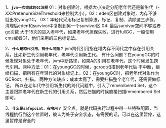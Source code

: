 1、**`jvm一次完成的GC流程`**
    01：对象创建时，根据大小决定分配老年代还是新生代（-XX:PretenureSizeThreshold来控制大小）。02：eden区创建对象时，内存不够就出发yongGC。
    03：年轻代采用标记复制算法，标记、复制、清除这三步骤，清理后eden和survivor中复制到另一个survivor区 04: 最后survivor空间不够或者gc次数
        大于15次的进入老年代，如果老年代担保失败，进行fullGC，一般使用cms或者G1，他们采用的三色标记法。

2、**`什么是跨代引用，有什么问题？`**
    jvm跨代引用指在堆内存不同代之中存在引用关系，比如新生代引用老年代，老年代引用新生代。
    有什么问题？在youngGC的时候发现对象处于老年代，jvm中断路径，如果A的引用在老年代，这个时候发生跨代引用。两种方法：01：在youngGC的时候，gcroot扫描到老年代后
        不中断，继续扫描，把所有在年轻代的对象标记上。02：在youngGC时，把老年代对象作为GCRoot，扫描。 两种方法缺点：成本太高了，需要扫描整个老年代，还需要做标记。
    所以在老年代中引用新生代的跨代问题中，引入了remembered Set，这个主要跟踪老年代在新生代的引用关系，然后扫描的时候直接扫描remembered Set即可。

3、**`什么是safepoint，有啥用？`**
    安全点，就是代码执行过程中得一些特殊配置，当线程执行到这个位置时，被认为处于安全状态，有需要的话，可以在这里暂停，这里暂停是安全的

    